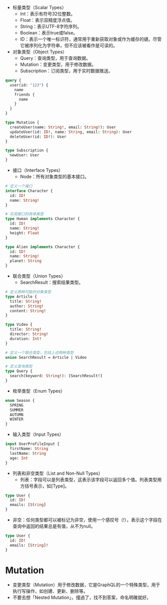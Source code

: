 - 标量类型（Scalar Types）
  - Int：表示有符号32位整数。
  - Float：表示双精度浮点值。
  - String：表示UTF-8字符序列。
  - Boolean：表示true或false。
  - ID：表示一个唯一标识符，通常用于重新获取对象或作为缓存的键。尽管它被序列化为字符串，但不应该被看作是可读的。
- 对象类型（Object Types）
  - Query：查询类型，用于查询数据。
  - Mutation：变更类型，用于修改数据。
  - Subscription：订阅类型，用于实时数据推送。
```graphql
query {
  user(id: "123") {
    name
    friends {
      name
    }
  }
}

type Mutation {
  createUser(name: String!, email: String!): User
  updateUser(id: ID!, name: String, email: String): User
  deleteUser(id: ID!): User
}

type Subscription {
  newUser: User
}
```
- 接口（Interface Types）
  - Node：所有对象类型的基本接口。
```graphql
# 定义一个接口
interface Character {
  id: ID!
  name: String!
}

# 实现接口的具体类型
type Human implements Character {
  id: ID!
  name: String!
  height: Float
}

type Alien implements Character {
  id: ID!
  name: String!
  planet: String
}
```
- 联合类型（Union Types）
  - SearchResult：搜索结果类型。
```graphql
# 定义两种可能的对象类型
type Article {
  title: String!
  author: String!
  content: String!
}

type Video {
  title: String!
  director: String!
  duration: Int!
}

# 定义一个联合类型，包括上述两种类型
union SearchResult = Article | Video

# 定义查询类型
type Query {
  search(keyword: String!): [SearchResult!]
}
```
- 枚举类型（Enum Types）
```graphql
enum Season {
  SPRING
  SUMMER
  AUTUMN
  WINTER
}
```
- 输入类型（Input Types）
```graphql
input UserProfileInput {
  firstName: String
  lastName: String
  age: Int
}
```
- 列表和非空类型（List and Non-Null Types）
  - 列表：字段可以是列表类型，这表示该字段可以返回多个值。列表类型用方括号表示，如[Type]。
```graphql
type User {
  id: ID!
  emails: [String]
}
```
  - 非空：任何类型都可以被标记为非空，使用一个感叹号（!），表示这个字段在查询中返回的结果总是有值，从不为null。
```graphql
type User {
  id: ID!
  emails: [String]!
}
```

# Mutation
- 变更类型（Mutation）用于修改数据，它是GraphQL的一个特殊类型，用于执行写操作，如创建、更新、删除等。
- 不要去想「Nested Mutation」，撞過了，找不到答案，命名明確就好。
